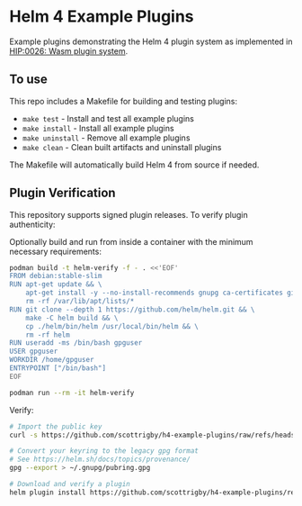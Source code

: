 # Helm 4 Example Plugins

Example plugins demonstrating the Helm 4 plugin system as implemented in [HIP:0026: Wasm plugin system](https://github.com/helm/community/blob/main/hips/hip-0026.md).

## To use

This repo includes a Makefile for building and testing plugins:

- `make test` - Install and test all example plugins
- `make install` - Install all example plugins
- `make uninstall` - Remove all example plugins
- `make clean` - Clean built artifacts and uninstall plugins

The Makefile will automatically build Helm 4 from source if needed.


## Plugin Verification

This repository supports signed plugin releases. To verify plugin authenticity:

Optionally build and run from inside a container with the minimum necessary requirements:

```bash
podman build -t helm-verify -f - . <<'EOF'
FROM debian:stable-slim
RUN apt-get update && \
    apt-get install -y --no-install-recommends gnupg ca-certificates git make golang build-essential curl && \
    rm -rf /var/lib/apt/lists/*
RUN git clone --depth 1 https://github.com/helm/helm.git && \
    make -C helm build && \
    cp ./helm/bin/helm /usr/local/bin/helm && \
    rm -rf helm
RUN useradd -ms /bin/bash gpguser
USER gpguser
WORKDIR /home/gpguser
ENTRYPOINT ["/bin/bash"]
EOF

podman run --rm -it helm-verify
```

Verify:

```bash
# Import the public key
curl -s https://github.com/scottrigby/h4-example-plugins/raw/refs/heads/main/public-key.asc | gpg --import

# Convert your keyring to the legacy gpg format
# See https://helm.sh/docs/topics/provenance/
gpg --export > ~/.gnupg/pubring.gpg

# Download and verify a plugin
helm plugin install https://github.com/scottrigby/h4-example-plugins/releases/download/example-cli-0.1.0/example-cli-0.1.0.tgz
```
